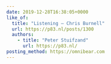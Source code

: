 ```yaml
---
date: 2019-12-28T16:38:05+0000
like_of:
  title: "Listening – Chris Burnell"
  url: https://p83.nl/posts/1300
  authors:
    - title: "Peter Stuifzand"
      url: https://p83.nl/
posting_method: https://omnibear.com
---
```


